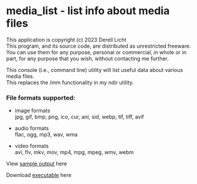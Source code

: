 # media_list - list info about media files
This application is copyright (c) 2023  Derell Licht  
This program, and its source code, are distributed as unrestricted freeware.
You can use them for any purpose, personal or commercial, in whole or in part,
for any purpose that you wish, without contacting me further.

This console (i.e., command line) utility will list useful data about various media files.  
This replaces the /mm functionality in my ndir utility.

### File formats supported:

- image formats  
jpg, gif, bmp, png, ico, cur, ani, sid, webp, tif, tiff, avif

- audio formats  
flac, ogg, mp3, wav, wma

- video formats  
avi, flv, mkv, mov, mp4, mpg, mpeg, wmv, webm

View [sample output](http://derelllicht.com/files/MediaList.out) here

Download [executable](http://derelllicht.com/files/media_list.zip) here

